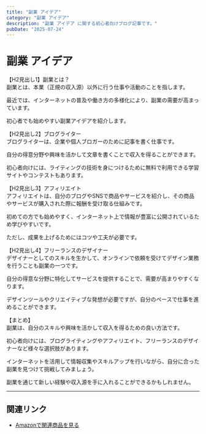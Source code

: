 ```yaml
---
title: "副業 アイデア"
category: "副業 アイデア"
description: "副業 アイデア に関する初心者向けブログ記事です。"
pubDate: "2025-07-24"
---
```


# 副業 アイデア

【H2見出し1】副業とは？  
副業とは、本業（正規の収入源）以外に行う仕事や活動のことを指します。

最近では、インターネットの普及や働き方の多様化により、副業の需要が高まっています。

初心者でも始めやすい副業アイデアを紹介します。



【H2見出し2】ブログライター  
ブログライターは、企業や個人ブロガーのために記事を書く仕事です。

自分の得意分野や興味を活かして文章を書くことで収入を得ることができます。

初心者向けには、ライティングの技術を身につけるために無料で利用できる学習サイトやコンテストもあります。



【H2見出し3】アフィリエイト  
アフィリエイトは、自分のブログやSNSで商品やサービスを紹介し、その商品やサービスが購入された際に報酬を受け取る仕組みです。

初めての方でも始めやすく、インターネット上で情報が豊富に公開されているため学びやすいです。

ただし、成果を上げるためにはコツや工夫が必要です。



【H2見出し4】フリーランスのデザイナー  
デザイナーとしてのスキルを生かして、オンラインで依頼を受けてデザイン業務を行うことも副業の一つです。

自分の得意な分野に特化してサービスを提供することで、需要が高まりやすくなります。

デザインツールやクリエイティブな発想が必要ですが、自分のペースで仕事を進めることができます。



【まとめ】  
副業は、自分のスキルや興味を活かして収入を得るための良い方法です。

初心者向けには、ブログライティングやアフィリエイト、フリーランスのデザイナーなど様々な選択肢があります。

インターネットを活用して情報収集やスキルアップを行いながら、自分に合った副業を見つけて挑戦してみましょう。

副業を通じて新しい経験や収入源を手に入れることができるかもしれません。



---

## 関連リンク

- [Amazonで関連商品を見る](https://www.amazon.co.jp/s?k=%E5%89%AF%E6%A5%AD+%E3%82%A2%E3%82%A4%E3%83%87%E3%82%A2&tag=autowritehubai-22)
